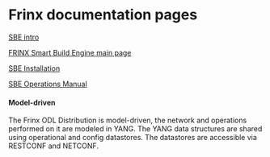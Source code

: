 # Frinx documentation pages

[SBE intro](FRINX_Smart_Build_Engine/SBE_intro.md)  

[FRINX Smart Build Engine main page](FRINX_Smart_Build_Engine)  

[SBE Installation](FRINX_Smart_Build_Engine/Operations_Manual/Installation.md)

[SBE Operations Manual](FRINX_Smart_Build_Engine/Operations_Manual/) 


#### Model-driven

The Frinx ODL Distribution is model-driven, the network and operations performed on it are modeled in YANG. The YANG data structures are shared using operational and config datastores. The datastores are accessible via RESTCONF and NETCONF.

